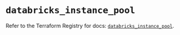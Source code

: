 # `databricks_instance_pool`

Refer to the Terraform Registry for docs: [`databricks_instance_pool`](https://registry.terraform.io/providers/databricks/databricks/1.70.0/docs/resources/instance_pool).
